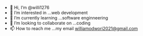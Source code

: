 - 👋 Hi, I’m @willi1276
- 👀 I’m interested in ...web development
- 🌱 I’m currently learning ...software enginneering 
- 💞️ I’m looking to collaborate on ...coding
- 📫 How to reach me ...my email williamodwori2021@gmail.com

<!---
willi1276/willi1276 is a ✨ special ✨ repository because its `README.md` (this file) appears on your GitHub profile.
You can click the Preview link to take a look at your changes.
--->
